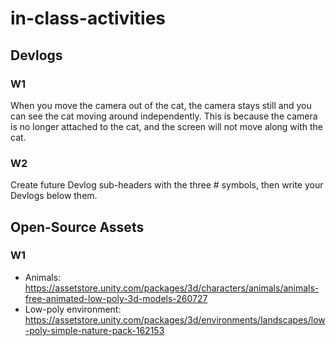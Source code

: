 # in-class-activities
## Devlogs
### W1
When you move the camera out of the cat, the camera stays still and you can see the cat moving around independently.
This is because the camera is no longer attached to the cat, and the screen will not move along with the cat.

### W2
Create future Devlog sub-headers with the three # symbols, then write your Devlogs below them.

## Open-Source Assets
### W1
- Animals: https://assetstore.unity.com/packages/3d/characters/animals/animals-free-animated-low-poly-3d-models-260727 
- Low-poly environment: https://assetstore.unity.com/packages/3d/environments/landscapes/low-poly-simple-nature-pack-162153 